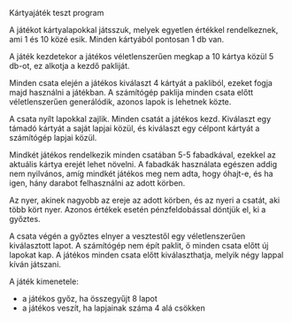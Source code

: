 Kártyajáték teszt program

A játékot kártyalapokkal játsszuk, melyek egyetlen értékkel rendelkeznek, ami 1 és 10 közé esik. Minden kártyából pontosan 1 db van.

A játék kezdetekor a játékos véletlenszerűen megkap a 10 kártya közül 5 db-ot, ez alkotja a kezdő pakliját.

Minden csata elején a játékos kiválaszt 4 kártyát a pakliból, ezeket fogja majd használni a játékban.
A számítógép paklija minden csata előtt véletlenszerűen generálódik, azonos lapok is lehetnek közte.

A csata nyílt lapokkal zajlik. Minden csatát a játékos kezd. Kiválaszt egy támadó kártyát a saját lapjai közül,
és kiválaszt egy célpont kártyát a számítógép lapjai közül.

Mindkét játékos rendelkezik minden csatában 5-5 fabadkával, ezekkel az aktuális kártya erejét lehet növelni. A fabadkák használata
egészen addig nem nyilvános, amíg mindkét játékos meg nem adta, hogy óhajt-e, és ha igen, hány darabot felhasználni az adott körben.

Az nyer, akinek nagyobb az ereje az adott körben, és az nyeri a csatát, aki több kört nyer. Azonos értékek esetén pénzfeldobással 
döntjük el, ki a győztes.

A csata végén a győztes elnyer a vesztestől egy véletlenszerűen kiválasztott lapot. A számítógép nem épít paklit, ő minden csata
előtt új lapokat kap. A játékos minden csata előtt kiválaszthatja, melyik négy lappal kíván játszani.

A játék kimenetele:
- a játékos győz, ha összegyűjt 8 lapot
- a játékos veszít, ha lapjainak száma 4 alá csökken